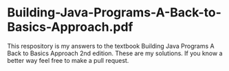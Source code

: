 # Building-Java-Programs-A-Back-to-Basics-Approach.pdf

This respository is my answers to the textbook  Building Java Programs A Back to Basics Approach 2nd edition. These are my solutions. If you know a better way feel free to make a pull request.



